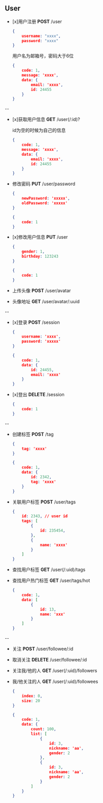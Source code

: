 ## User

* [x]用户注册 **POST** /user

	```json
	{
		username: "xxxx",
		password: "xxxx"
	}
	```
	
	用户名为邮箱号，密码大于6位
	
	```json
	{
		code: 1,
		message: 'xxxx',
		data: {
			email: 'xxxx',
			id: 24455
		}
	}
	```

--

* [x]获取用户信息 **GET** /user(/:id)?

	id为空的时候为自己的信息

	```json
	{
		code: 1,
		message: 'xxxx',
		data: {
			email: 'xxxx',
			id: 24455
		}
	}
	```
	
* 修改密码 **PUT** /user/password
	
	```json
	{
		newPassword: 'xxxxx',
		oldPassword: 'xxxxx'
	}
	```
	
	```json
	{
		code: 1
	}
	```
	
* [x]修改用户信息 **PUT** /user

	```json
	{
		gender: 1,
		birthday: 123243
	}
	```

	```json
	{
		code: 1
	}
	```

* 上传头像 **POST** /user/avatar

* 头像地址 **GET** /user/avatar/:uuid

--

* [x]登录 **POST** /session
	
	```json
	{
		username: 'xxxx',
		password: 'xxxxx'
	}
	```

	```json
	{
		code: 1,
		data: {
			id: 24455,
			email: 'xxxx'
		}
	}
	```
	
* [x]登出 **DELETE** /session

	```json
	{
		code: 1
	}
	```
	
--	

* 创建标签 **POST** /tag

	```json
	{
		tag: 'xxxx'
	}
	```
	
	```json
	{
		code: 1,
		data: {
			id: 2342,
			tag: 'xxxx'
		}
	}
	```
	
* 关联用户标签 **POST** /user/tags

	```json
	{
		id: 2343, // user id
		tags: [
			{
				id: 235454,
			},
			{
				name: 'xxxx'
			}
		]
	}
	```
	
* 查找用户标签 **GET** /user(/:uid)/tags
* 查找用户热门标签 **GET** /user/tags/hot

	```json
	{
		code: 1,
		data: [
			{
				id: 13,
				name: 'xxx'
			}
		]
	}
	```
	
--

* 关注 **POST** /user/followee/:id


* 取消关注 **DELETE** /user/followee/:id


* 关注我/他的人 **GET** /user(/:uid)/followers
* 我/他关注的人 **GET** /user(/:uid)/followees

	```json
	{
		index: 0,
		size: 20
	}
	```

	```json
	{
		code: 1,
		data: {
			count: 100,
			list: [
				{
					id: 3,
					nickname: 'aa',
					gender: 2
				},
				{
					id: 3,
					nickname: 'aa',
					gender: 2
				}
			]
		}
	}
	```
